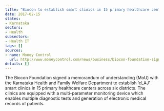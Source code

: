 ```yaml
---
title: "Biocon to establish smart clinics in 15 primary healthcare centers in Karnataka"
date: 2017-02-15
states:
- Karnataka
sectors:
- Health
subsectors:
- Health IT
tags: []
sources:
- name: Money Control
  url: http://www.moneycontrol.com/news/business/biocon-foundation-signs-moukarnataka-govtelaj-clinics_8447901.html
details: []
---
```


The Biocon Foundation signed a memorandum of understanding (MoU) with the Karnataka Health and Family Welfare Department to establish ‘eLAJ’ smart clinics in 15 primary healthcare centers across six districts. The clinics are equipped with a multi-parameter monitoring device which enables multiple diagnostic tests and generation of electronic medical records of patients.
